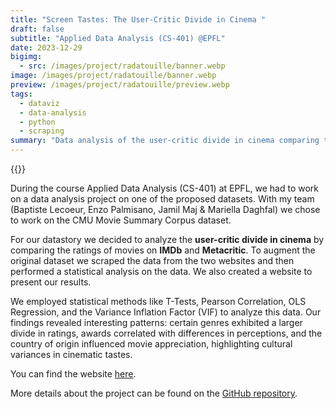 ```yaml
---
title: "Screen Tastes: The User-Critic Divide in Cinema "
draft: false
subtitle: "Applied Data Analysis (CS-401) @EPFL"
date: 2023-12-29
bigimg:
  - src: /images/project/radatouille/banner.webp
image: /images/project/radatouille/banner.webp
preview: /images/project/radatouille/preview.webp
tags:
  - dataviz
  - data-analysis
  - python
  - scraping
summary: "Data analysis of the user-critic divide in cinema comparing the ratings of movies on IMDb and Metacritic."
---
```


{{<link href="https://github.com/epfl-ada/ada-2023-project-radatouille" class="btn btn-cyan my-3" target="_blank" inner="GitHub Repository">}}

During the course Applied Data Analysis (CS-401) at EPFL, we had to work on a data analysis project on one of the proposed datasets.
With my team (Baptiste Lecoeur, Enzo Palmisano, Jamil Maj & Mariella Daghfal) we chose to work on the CMU Movie Summary Corpus dataset.

For our datastory we decided to analyze the **user-critic divide in cinema** by comparing the ratings of movies on **IMDb** and **Metacritic**. To augment the original dataset we scraped the data from the two websites and then performed a statistical analysis on the data. We also created a website to present our results.

We employed statistical methods like T-Tests, Pearson Correlation, OLS Regression, and the Variance Inflation Factor (VIF) to analyze this data. Our findings revealed interesting patterns: certain genres exhibited a larger divide in ratings, awards correlated with differences in perceptions, and the country of origin influenced movie appreciation, highlighting cultural variances in cinematic tastes.

You can find the website [here](https://epfl-ada.github.io/ada-2023-project-radatouille/).

More details about the project can be found on the [GitHub repository](https://github.com/epfl-ada/ada-2023-project-radatouille).